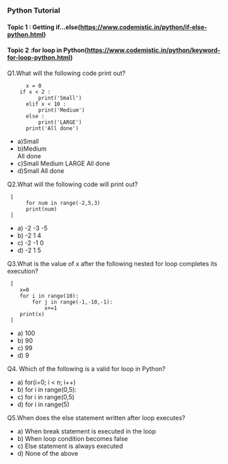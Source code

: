 ### Python Tutorial 
#### Topic 1 : Getting if...else(https://www.codemistic.in/python/if-else-python.html)
#### Topic 2 :for loop in Python(https://www.codemistic.in/python/keyword-for-loop-python.html)

Q1.What will the following code print out?

          x = 0
	    if x < 2 :
              print('Small')
          elif x < 10 :
              print('Medium')
          else :
              print('LARGE')
          print('All done')

- a)Small
- b)Medium                                                                                                               
    All done 
- c)Small 
    Medium
    LARGE
    All done
- d)Small
    All done



Q2.What will the following code will print out?

     [
          for num in range(-2,5,3)
          print(num)
     ] 
     
- a) -2  -3  -5
- b) -2   1   4
- c) -2  -1   0
- d) -2   1   5

Q3.What is the value of x after the following nested for loop completes its execution? 

     [
        x=0
        for i in range(10):
            for j in range(-1,-10,-1):
                x+=1    
        print(x)
     ]
     
- a) 100
- b) 90
- c) 99
- d) 9

Q4. Which of the following is a valid for loop in Python?

- a) for(i=0; i < n; i++)
- b) for i in range(0,5):
- c) for i in range(0,5)
- d) for i in range(5)

Q5.When does the else statement written after loop executes?

- a) When break statement is executed in the loop
- b) When loop condition becomes false
- c) Else statement is always executed
- d) None of the above  

